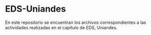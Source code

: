 # EDS-Uniandes
En este repositorio se encuentran los archivos correspondientes a las actividades realizadas en el capítulo de EDS, Uniandes.

